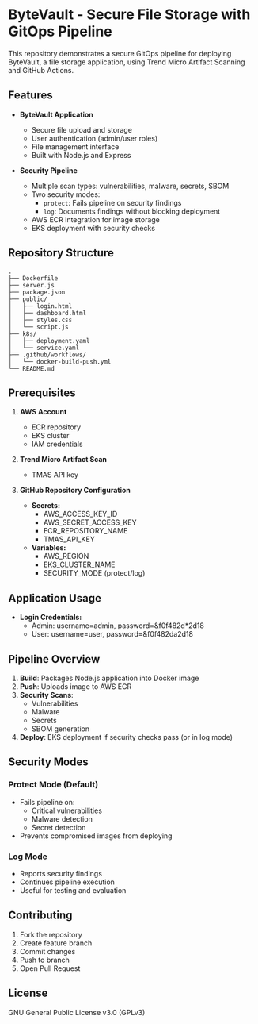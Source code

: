 # ByteVault - Secure File Storage with GitOps Pipeline

This repository demonstrates a secure GitOps pipeline for deploying ByteVault, a file storage application, using Trend Micro Artifact Scanning and GitHub Actions.

## Features

- **ByteVault Application**
  - Secure file upload and storage
  - User authentication (admin/user roles)
  - File management interface
  - Built with Node.js and Express

- **Security Pipeline**
  - Multiple scan types: vulnerabilities, malware, secrets, SBOM
  - Two security modes:
    - `protect`: Fails pipeline on security findings
    - `log`: Documents findings without blocking deployment
  - AWS ECR integration for image storage
  - EKS deployment with security checks

## Repository Structure

```text
.
├── Dockerfile
├── server.js
├── package.json
├── public/
│   ├── login.html
│   ├── dashboard.html
│   ├── styles.css
│   └── script.js
├── k8s/
│   ├── deployment.yaml
│   └── service.yaml
├── .github/workflows/
│   └── docker-build-push.yml
└── README.md
```

## Prerequisites

1. **AWS Account**
   - ECR repository
   - EKS cluster
   - IAM credentials

2. **Trend Micro Artifact Scan**
   - TMAS API key

3. **GitHub Repository Configuration**
   - **Secrets:**
     - AWS_ACCESS_KEY_ID
     - AWS_SECRET_ACCESS_KEY
     - ECR_REPOSITORY_NAME
     - TMAS_API_KEY
   - **Variables:**
     - AWS_REGION
     - EKS_CLUSTER_NAME
     - SECURITY_MODE (protect/log)

## Application Usage

- **Login Credentials:**
  - Admin: username=admin, password=&f0f482d*2d18
  - User: username=user, password=&f0f482da2d18

## Pipeline Overview

1. **Build**: Packages Node.js application into Docker image
2. **Push**: Uploads image to AWS ECR
3. **Security Scans**: 
   - Vulnerabilities
   - Malware
   - Secrets
   - SBOM generation
4. **Deploy**: EKS deployment if security checks pass (or in log mode)

## Security Modes

### Protect Mode (Default)
- Fails pipeline on:
  - Critical vulnerabilities
  - Malware detection
  - Secret detection
- Prevents compromised images from deploying

### Log Mode
- Reports security findings
- Continues pipeline execution
- Useful for testing and evaluation

## Contributing

1. Fork the repository
2. Create feature branch
3. Commit changes
4. Push to branch
5. Open Pull Request

## License

GNU General Public License v3.0 (GPLv3)
